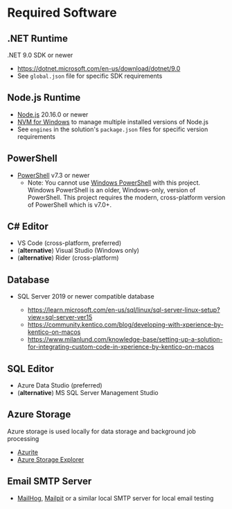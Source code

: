# Required Software

## .NET Runtime

.NET 9.0 SDK or newer

- <https://dotnet.microsoft.com/en-us/download/dotnet/9.0>
- See `global.json` file for specific SDK requirements

## Node.js Runtime

- [Node.js](https://nodejs.org/en/download/package-manager) 20.16.0 or newer
- [NVM for Windows](https://github.com/coreybutler/nvm-windows) to manage
  multiple installed versions of Node.js
- See `engines` in the solution's `package.json` files for specific version
  requirements

## PowerShell

- [PowerShell](https://learn.microsoft.com/en-us/powershell/scripting/overview?view=powershell-7.3)
  v7.3 or newer
  - Note: You cannot use
    [Windows PowerShell](https://learn.microsoft.com/en-us/powershell/scripting/what-is-windows-powershell)
    with this project. Windows PowerShell is an older, Windows-only, version of
    PowerShell. This project requires the modern, cross-platform version of
    PowerShell which is v7.0+.

## C# Editor

- VS Code (cross-platform, preferred)
- (**alternative**) Visual Studio (Windows only)
- (**alternative**) Rider (cross-platform)

## Database

- SQL Server 2019 or newer compatible database

  - <https://learn.microsoft.com/en-us/sql/linux/sql-server-linux-setup?view=sql-server-ver15>
  - <https://community.kentico.com/blog/developing-with-xperience-by-kentico-on-macos>
  - <https://www.milanlund.com/knowledge-base/setting-up-a-solution-for-integrating-custom-code-in-xperience-by-kentico-on-macos>

## SQL Editor

- Azure Data Studio (preferred)
- (**alternative**) MS SQL Server Management Studio

## Azure Storage

Azure storage is used locally for data storage and background job processing

- [Azurite](https://learn.microsoft.com/en-us/azure/storage/common/storage-use-azurite?tabs=visual-studio%2Cblob-storage)
- [Azure Storage Explorer](https://azure.microsoft.com/en-us/products/storage/storage-explorer/)

## Email SMTP Server

- [MailHog](https://github.com/mailhog/MailHog),
  [Mailpit](https://github.com/axllent/mailpit) or a similar local SMTP server
  for local email testing
